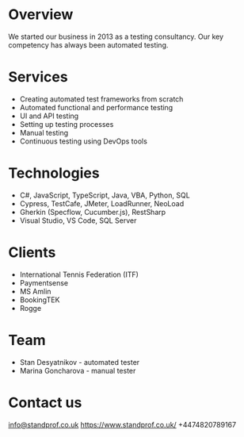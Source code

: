 # Overview
We started our business in 2013 as a testing consultancy. Our key competency has always
been automated testing.

# Services
- Creating automated test frameworks from scratch
- Automated functional and performance testing
- UI and API testing
- Setting up testing processes
- Manual testing
- Continuous testing using DevOps tools

# Technologies
- C#, JavaScript, TypeScript, Java, VBA, Python, SQL
- Cypress, TestCafe, JMeter, LoadRunner, NeoLoad
- Gherkin (Specflow, Cucumber.js), RestSharp
- Visual Studio, VS Code, SQL Server

# Clients
- International Tennis Federation (ITF)
- Paymentsense
- MS Amlin
- BookingTEK
- Rogge

# Team
- Stan Desyatnikov - automated tester
- Marina Goncharova - manual tester

# Contact us
info@standprof.co.uk
https://www.standprof.co.uk/
+4474820789167
